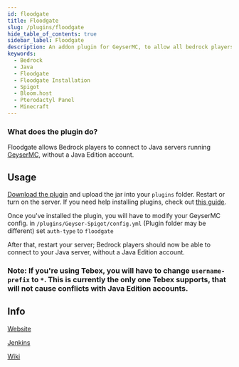 ```yaml
---
id: floodgate
title: Floodgate
slug: /plugins/floodgate
hide_table_of_contents: true
sidebar_label: Floodgate
description: An addon plugin for GeyserMC, to allow all bedrock players to join java servers, without a java account
keywords:
  - Bedrock
  - Java
  - Floodgate
  - Floodgate Installation
  - Spigot
  - Bloom.host
  - Pterodactyl Panel
  - Minecraft
---
```


### What does the plugin do?

Floodgate allows Bedrock players to connect to Java servers running [GeyserMC](https://docs.bloom.host/plugins/geysermc), without a Java Edition account.

## Usage

[Download the plugin](https://ci.opencollab.dev/job/GeyserMC/job/Floodgate/job/master/lastSuccessfulBuild/artifact/spigot/target/floodgate-spigot.jar) and upload the jar into your `plugins` folder. Restart or turn on the server. If you need help installing plugins, check out [this guide](https://docs.bloom.host/installing-plugins).  

Once you've installed the plugin, you will have to modify your GeyserMC config. in `/plugins/Geyser-Spigot/config.yml` (Plugin folder may be different) set `auth-type` to `floodgate`

After that, restart your server; Bedrock players should now be able to connect to your Java server, without a Java Edition account.  

### Note: If you're using Tebex, you will have to change `username-prefix` to `*`. This is currently the only one Tebex supports, that will not cause conflicts with Java Edition accounts. 

## Info
[Website](https://geysermc.org/)  

[Jenkins](https://ci.opencollab.dev/job/GeyserMC/job/Floodgate/job/master/)  

[Wiki](https://github.com/GeyserMC/Floodgate/wiki)
